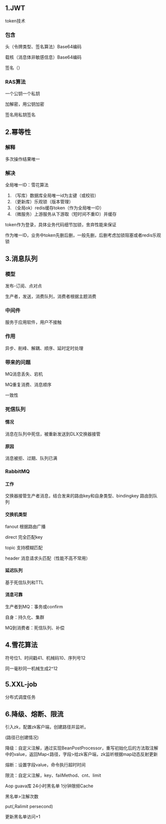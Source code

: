## 1.JWT

token技术

### 包含

头（令牌类型、签名算法）Base64编码

载核（消息体非敏感信息）Base64编码

签名（）

### RAS算法

一个公钥一个私钥

加解密，用公钥加密

签名用私钥签名

## 2.幂等性

### 解释

多次操作结果唯一

### 解决

全局唯一ID：雪花算法

1. （写库）数据库全局唯一id为主键（或校验）
2. （更新库）乐观锁（版本管理）
3. （全局ok）redis缓存token（作为全局唯一ID）
4. （微服务）上游服务从下游取（短时间不重ID）并缓存

token作为登录，具体业务代码细节加锁，舍弃性能来保证

作为唯一ID，业务中token先删后删，一般先删，后删考虑加锁阻塞或者redis乐观锁

## 3.消息队列

### 模型

发布-订阅、点对点

生产者，发送，消费队列，消费者根据主题消费

### 中间件

服务于应用软件，用户不接触

### 作用

异步、削峰、解耦、顺序、延时定时处理

### 带来的问题

MQ消息丢失、宕机

MQ重复消费、消息顺序

一致性

### 死信队列

#### 情况

消息在队列中死信，被重新发送到DLX交换器接管

#### 原因

消息被拒、过期、队列已满

### RabbitMQ

#### 工作

交换器接管生产者消息，结合发来的路由key和自身类型、bindingkey 路由到队列

#### 交换机类型

fanout 根据路由广播

direct 完全匹配key

topic 支持模糊匹配

header 消息请求头匹配（性能不高不常用）

#### 延迟队列

基于死信队列和TTL

#### 消息可靠

生产者到MQ：事务或confirm

自身：持久化、集群

MQ到消费者：死信队列、补偿

## 4.雪花算法

符号位1、时间戳41、机械码10、序列号12

同一毫秒同一机械生成2^12

## 5.XXL-job

分布式调度任务

## 6.降级、熔断、限流

引入zk，配置zk客户端，创建路径并监听。

(路径已创建情况)

降级：自定义注解，通过实现BeanPostProcessor，重写初始化后的方法取注解中的value，返回Map<路径，字段>给zk客户端，zk监听根据map动态反射更新



熔断：设置字段value，命令执行超时时间



限流：自定义注解，key、failMethod、cnt、limit

Aop guava库 24小时黑名单 1分钟限频Cache



黑名单>注解次数

put(,Ralimit persecond)

更新黑名单访问+1
